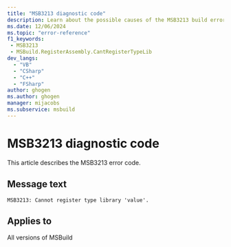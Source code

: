```yaml
---
title: "MSB3213 diagnostic code"
description: Learn about the possible causes of the MSB3213 build error, and get troubleshooting tips.
ms.date: 12/06/2024
ms.topic: "error-reference"
f1_keywords:
 - MSB3213
 - MSBuild.RegisterAssembly.CantRegisterTypeLib
dev_langs:
  - "VB"
  - "CSharp"
  - "C++"
  - "FSharp"
author: ghogen
ms.author: ghogen
manager: mijacobs
ms.subservice: msbuild
---
```


# MSB3213 diagnostic code

<!-- :::ErrorDefinitionDescription::: -->
<!-- :::editable-content name="introDescription"::: -->
This article describes the MSB3213 error code.
<!-- :::editable-content-end::: -->

## Message text

`MSB3213: Cannot register type library 'value'.`

<!-- :::editable-content name="postOutputDescription"::: -->
<!--
{StrBegin="MSB3213: "}
-->
<!-- :::editable-content-end::: -->
<!-- :::ErrorDefinitionDescription-end::: -->

## Applies to

All versions of MSBuild
